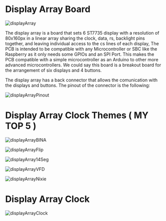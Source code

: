# Display Array Board
![displayArray](https://savageelectronics.com/wp-content/uploads/2021/07/DisplayArray-Sideview.png)

The display array is a board that sets 6 ST7735 display with a resolution of 80x160px in a linear array sharing the clock, data, rs, backlight pins together, and leaving individual access to the cs lines of each display, The PCB is intended to be compatible with any Microcontroller or SBC like the Raspberry as it only needs some GPIOs and an SPI Port. This makes the PCB compatible with a simple microcontroller as an Arduino to other more advanced microcontrollers. We could say this board is a breakout board for the arrangement of six displays and 4 buttons. 

The display array has a back connector that allows the comunication with the displays and buttons. The pinout of the connector is the following:

![displayArrayPinout](https://savageelectronics.com/wp-content/uploads/2021/07/DisplayArray_Pinout.png)

# Display Array Clock Themes ( MY TOP 5 )

![displayArrayBINA](https://savageelectronics.com/wp-content/uploads/2021/07/BINAView.png)

![displayArrayFlip](https://savageelectronics.com/wp-content/uploads/2021/07/FlipFlap.png)

![displayArray14Seg](https://savageelectronics.com/wp-content/uploads/2021/07/14Segment.png)

![displayArrayVFD](https://savageelectronics.com/wp-content/uploads/2021/07/VFD.png)

![displayArrayNixie](https://savageelectronics.com/wp-content/uploads/2021/07/NixieTube.png)

# Display Array Clock 

![displayArrayClock](https://savageelectronics.com/wp-content/uploads/2021/06/IMG_7267.jpg)


